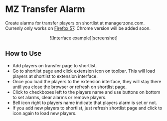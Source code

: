 # MZ Transfer Alarm
Create alarms for transfer players on shortlist at managerzone.com. Currenly only works on [Firefox 57][link]. Chrome version will be added soon.

<center>
![Interface example][screenshot]
</center>

## How to Use
- Add players on transfer page to shortlist.
- Go to shortlist page and click extension icon on toolbar. This will load players at shortlist to extension interface.
- Once you load the players to the extension interface, they will stay there until you close the browser or refresh on shortlist page.
- Click to checkboxes left to the players name and use buttons on bottom to set alarms, clear alarms or remove players.
- Bell icon right to players name indicate that players alarm is set or not.
- If you add new players to shortlist, just refresh shortlist page and click to icon again to load new players.

[screenshot]: https://raw.githubusercontent.com/kaplanbora/mz-transfer-alarm/master/mz-popup.png
[link]: https://addons.mozilla.org/en-US/firefox/addon/mz-transfer-alarm/